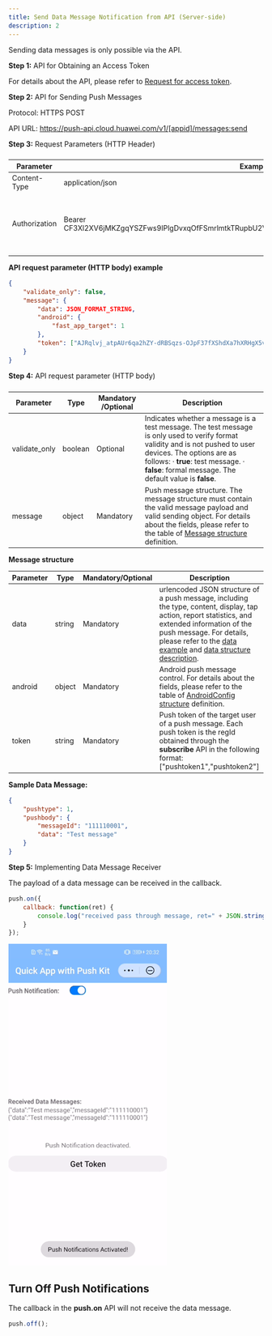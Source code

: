 ```yaml
---
title: Send Data Message Notification from API (Server-side)
description: 2
---
```


Sending data messages is only possible via the API.

**Step 1:** API for Obtaining an Access Token

For details about the API, please refer to [Request for access token](https://developer.huawei.com/consumer/en/doc/development/HMS-2-References/hmssdk_huaweipush_api_reference_agent_s1).

**Step 2:** API for Sending Push Messages

Protocol: HTTPS POST

API URL: https://push-api.cloud.huawei.com/v1/[appid]/messages:send

[^Note]: appId: unique ID allocated to a quick app created on AppGallery Connect. For details about how to obtain the app ID, please refer to [Obtaining the APP ID](https://developer.huawei.com/consumer/en/doc/development/quickApp-Guides/quickapp-create-quickapp#obtainAppID).

**Step 3:** Request Parameters (HTTP Header)

###  

| **Parameter** | **Example**                                                  | **Description**                                              |
| ------------- | ------------------------------------------------------------ | ------------------------------------------------------------ |
| Content-Type  | application/json                                             | application/json                                             |
| Authorization | Bearer  CF3Xl2XV6jMKZgqYSZFws9IPlgDvxqOfFSmrlmtkTRupbU2VklvhX9kC9JCnKVSDX2VrDgAPuzvNm3WccUIaDg== | The format is as follows:  Bearer+space+Access token.  If an access token contains backslashes (\),  remove all of them. |

**API request parameter (HTTP body) example**

```json
{
    "validate_only": false,
    "message": {
        "data": JSON_FORMAT_STRING,
        "android": {
            "fast_app_target": 1
        },
        "token": ["AJRqlvj_atpAUr6qa2hZY-dRBSqzs-OJpF37fXShdXa7hXRHgX5v0M_-aF3KSXqLqhUreGMXmiiyzGVWYVToAa4ohlAUy_RsC75wxv7lnG2-rxf6RV_ivNbLjOCbYQ-tdw"]
    }
}
```

**Step 4:** API request parameter (HTTP body)

###  

| **Parameter** | **Type** | **Mandatory /Optional** | **Description**                                              |
| ------------- | -------- | ----------------------- | ------------------------------------------------------------ |
| validate_only | boolean  | Optional                | Indicates whether a  message is a test message. The test message is only used to verify format  validity and is not pushed to user devices. The options are as follows:  ·      **true**: test message.  ·      **false**: formal message.     The default value  is **false**. |
| message       | object   | Mandatory               | Push message  structure. The message structure must contain the valid message payload and  valid sending object. For details about the fields, please refer to the table  of [Message structure](https://developer.huawei.com/consumer/en/doc/development/quickApp-Guides/quickapp-access-push-kit#message) definition. |

**Message structure**

 

| **Parameter** | **Type** | **Mandatory/Optional** | **Description**                                              |
| ------------- | -------- | ---------------------- | ------------------------------------------------------------ |
| data          | string   | Mandatory              | urlencoded JSON  structure of a push message, including the type, content, display, tap  action, report statistics, and extended information of the push message. For  details, please refer to the [data example](https://developer.huawei.com/consumer/en/doc/development/quickApp-Guides/quickapp-access-push-kit#dataDemo) and [data structure description](https://developer.huawei.com/consumer/en/doc/development/quickApp-Guides/quickapp-access-push-kit#dataDesc). |
| android       | object   | Mandatory              | Android push message  control. For details about the fields, please refer to the table of [AndroidConfig structure](https://developer.huawei.com/consumer/en/doc/development/quickApp-Guides/quickapp-access-push-kit#androidCfg) definition. |
| token         | string   | Mandatory              | Push token of the  target user of a push message. Each push token is the regId obtained through  the **subscribe** API  in the following format: ["pushtoken1","pushtoken2"] |

**Sample Data Message:**

```json
{
    "pushtype": 1,
    "pushbody": {
        "messageId": "111110001",
        "data": "Test message"
    }
}
```

**Step 5:** Implementing Data Message Receiver

The payload of a data message can be received in the callback.

```javascript
push.on({
    callback: function(ret) {
        console.log("received pass through message, ret=" + JSON.stringify(ret));
    }
});
```

![image-20201223161031796](../assets/push_kit6.png)

## Turn Off Push Notifications

The callback in the **push.on** API will not receive the data message.

```javascript
push.off(); 
```